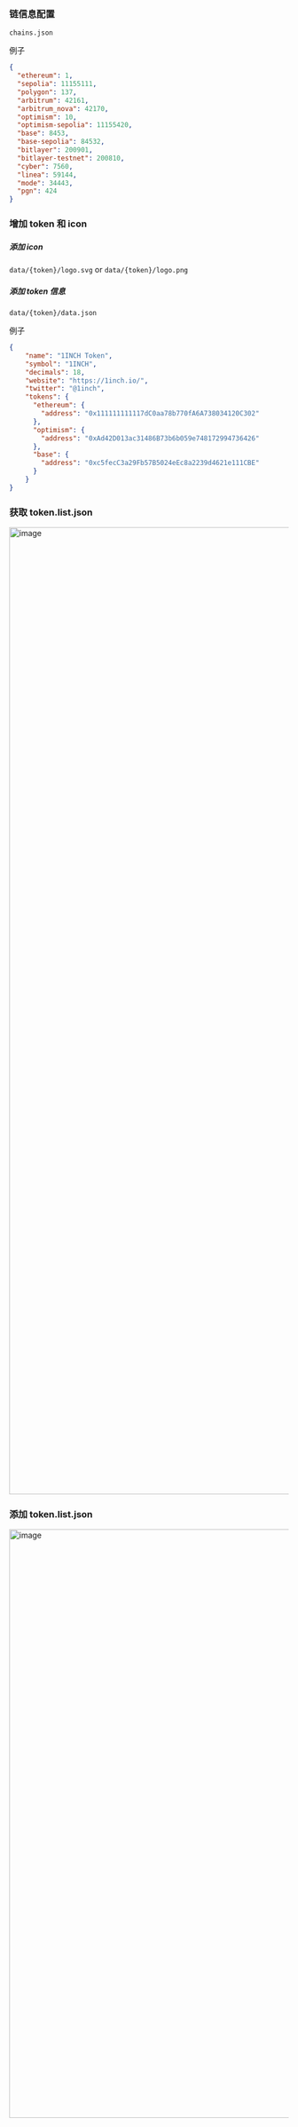 ### 链信息配置
`chains.json`

例子
```json
{
  "ethereum": 1,
  "sepolia": 11155111,
  "polygon": 137,
  "arbitrum": 42161,
  "arbitrum_nova": 42170,
  "optimism": 10,
  "optimism-sepolia": 11155420,
  "base": 8453,
  "base-sepolia": 84532,
  "bitlayer": 200901,
  "bitlayer-testnet": 200810,
  "cyber": 7560,
  "linea": 59144,
  "mode": 34443,
  "pgn": 424
}
```

### 增加 token 和 icon
##### 添加 icon 
`data/{token}/logo.svg` or `data/{token}/logo.png`
##### 添加 token 信息
`data/{token}/data.json`

例子
```json
{
    "name": "1INCH Token",
    "symbol": "1INCH",
    "decimals": 18,
    "website": "https://1inch.io/",
    "twitter": "@1inch",
    "tokens": {
      "ethereum": {
        "address": "0x111111111117dC0aa78b770fA6A738034120C302"
      },
      "optimism": {
        "address": "0xAd42D013ac31486B73b6b059e748172994736426"
      },
      "base": {
        "address": "0xc5fecC3a29Fb57B5024eEc8a2239d4621e111CBE"
      }
    }
}
```


### 获取 token.list.json 
<img width="1743" alt="image" src="https://github.com/iSwap-dex/iswap-token-list/assets/4955106/de5ce9c6-c969-454d-8ccb-db7cc5dffee4">


### 添加 token.list.json
<img width="1061" alt="image" src="https://github.com/iSwap-dex/iswap-token-list/assets/4955106/a16613a9-1859-4094-be41-37f7d2c9e66d">
